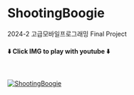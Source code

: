# ShootingBoogie
 2024-2 고급모바일프로그래밍 Final Project

#### ⬇️ Click IMG to play with youtube ⬇️
<br>

[![ShootingBoogie](http://img.youtube.com/vi/FwppFrsJ_so/0.jpg)](https://youtu.be/FwppFrsJ_so?t=0s)
